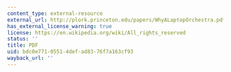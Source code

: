 ```yaml
---
content_type: external-resource
external_url: http://plork.princeton.edu/papers/WhyALaptopOrchestra.pdf
has_external_license_warning: true
license: https://en.wikipedia.org/wiki/All_rights_reserved
status: ''
title: PDF
uid: bdc0e771-0551-4def-ad83-76f7a163cf93
wayback_url: ''
---
```

